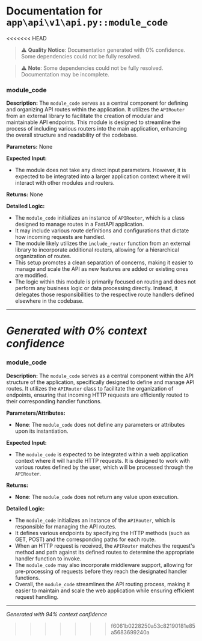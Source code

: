 # Documentation for `app\api\v1\api.py::module_code`

<<<<<<< HEAD
> ⚠️ **Quality Notice**: Documentation generated with 0% confidence. Some dependencies could not be fully resolved.


> ⚠️ **Note**: Some dependencies could not be fully resolved. Documentation may be incomplete.
### module_code

**Description:**
The `module_code` serves as a central component for defining and organizing API routes within the application. It utilizes the `APIRouter` from an external library to facilitate the creation of modular and maintainable API endpoints. This module is designed to streamline the process of including various routers into the main application, enhancing the overall structure and readability of the codebase.

**Parameters:**
None

**Expected Input:**
- The module does not take any direct input parameters. However, it is expected to be integrated into a larger application context where it will interact with other modules and routers.

**Returns:**
None

**Detailed Logic:**
- The `module_code` initializes an instance of `APIRouter`, which is a class designed to manage routes in a FastAPI application.
- It may include various route definitions and configurations that dictate how incoming requests are handled.
- The module likely utilizes the `include_router` function from an external library to incorporate additional routers, allowing for a hierarchical organization of routes.
- This setup promotes a clean separation of concerns, making it easier to manage and scale the API as new features are added or existing ones are modified.
- The logic within this module is primarily focused on routing and does not perform any business logic or data processing directly. Instead, it delegates those responsibilities to the respective route handlers defined elsewhere in the codebase.

---
*Generated with 0% context confidence*
=======
### module_code

**Description:**
The `module_code` serves as a central component within the API structure of the application, specifically designed to define and manage API routes. It utilizes the `APIRouter` class to facilitate the organization of endpoints, ensuring that incoming HTTP requests are efficiently routed to their corresponding handler functions.

**Parameters/Attributes:**
- **None**: The `module_code` does not define any parameters or attributes upon its instantiation.

**Expected Input:**
- The `module_code` is expected to be integrated within a web application context where it will handle HTTP requests. It is designed to work with various routes defined by the user, which will be processed through the `APIRouter`.

**Returns:**
- **None**: The `module_code` does not return any value upon execution.

**Detailed Logic:**
- The `module_code` initializes an instance of the `APIRouter`, which is responsible for managing the API routes.
- It defines various endpoints by specifying the HTTP methods (such as GET, POST) and the corresponding paths for each route.
- When an HTTP request is received, the `APIRouter` matches the request's method and path against its defined routes to determine the appropriate handler function to invoke.
- The `module_code` may also incorporate middleware support, allowing for pre-processing of requests before they reach the designated handler functions.
- Overall, the `module_code` streamlines the API routing process, making it easier to maintain and scale the web application while ensuring efficient request handling.

---
*Generated with 94% context confidence*
>>>>>>> f6061b0228250a53c82190181e85a5683699240a
